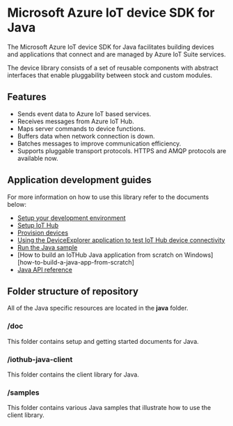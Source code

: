 # Microsoft Azure IoT device SDK for Java

The Microsoft Azure IoT device SDK for Java facilitates building devices and applications that connect and are managed by Azure IoT Suite services.

The device library consists of a set of reusable components with abstract interfaces that enable pluggability between stock and custom modules.

## Features

 * Sends event data to Azure IoT based services.
 * Receives messages from Azure IoT Hub.
 * Maps server commands to device functions.
 * Buffers data when network connection is down.
 * Batches messages to improve communication efficiency.
 * Supports pluggable transport protocols. HTTPS and AMQP protocols are available now.

## Application development guides
For more information on how to use this library refer to the documents below:
- [Setup your development environment][devbox-setup]
- [Setup IoT Hub](../../doc/setup_iothub.md)
- [Provision devices](../../tools/iothub-explorer/doc/provision_device.md)
- [Using the DeviceExplorer application to test IoT Hub device connectivity](../../tools/DeviceExplorer/doc/how_to_use_device_explorer.md)
- [Run the Java sample][run-java-sample]
- [How to build an IoTHub Java application from scratch on Windows][how-to-build-a-java-app-from-scratch]
- [Java API reference](http://azure.github.io/azure-iot-sdks/java/device/api_reference/index.html)


## Folder structure of repository

All of the Java specific resources are located in the **java** folder.

### /doc

This folder contains setup and getting started documents for Java.

### /iothub-java-client

This folder contains the client library for Java.

### /samples

This folder contains various Java samples that illustrate how to use the client library.

[devbox-setup]: doc/devbox_setup.md
[run-java-sample]: doc/run_sample_on_java.md
